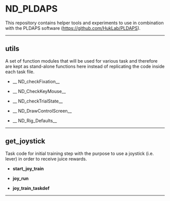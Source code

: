 ND_PLDAPS
==========

This repository contains helper tools and experiments to use in combination with the PLDAPS software (https://github.com/HukLab/PLDAPS).

***
## utils

A set of function modules that will be used for various task and therefore are kept as stand-alone functions here instead of replicating the code inside each task file.

* __ ND_checkFixation__ 

* __ ND_CheckKeyMouse__ 

* __ ND_checkTrialState__ 

* __ ND_DrawControlScreen__ 

* __ ND_Rig_Defaults__ 


***
## get_joystick

Task code for initial training step with the purpose to use a joystick (i.e. lever) in order to receive juice rewards.

* __start_joy_train__

* __joy_run__

* __joy_train_taskdef__


***




